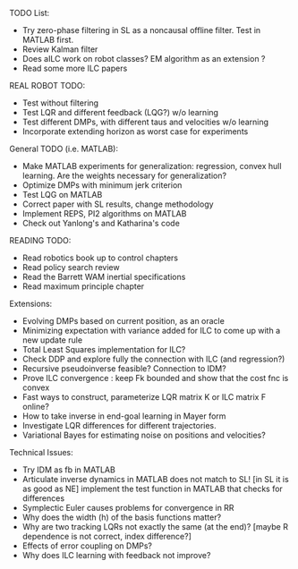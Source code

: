 TODO List:

- Try zero-phase filtering in SL as a noncausal offline filter. Test in MATLAB first.
- Review Kalman filter
- Does aILC work on robot classes? EM algorithm as an extension ?
- Read some more ILC papers

REAL ROBOT TODO:

- Test without filtering
- Test LQR and different feedback (LQG?) w/o learning
- Test different DMPs, with different taus and velocities w/o learning
- Incorporate extending horizon as worst case for experiments

General TODO (i.e. MATLAB):

- Make MATLAB experiments for generalization: regression, convex hull learning. 
  Are the weights necessary for generalization? 
- Optimize DMPs with minimum jerk criterion
- Test LQG on MATLAB 
- Correct paper with SL results, change methodology
- Implement REPS, PI2 algorithms on MATLAB
- Check out Yanlong's and Katharina's code

READING TODO:

- Read robotics book up to control chapters
- Read policy search review
- Read the Barrett WAM inertial specifications
- Read maximum principle chapter

Extensions:

- Evolving DMPs based on current position, as an oracle 
- Minimizing expectation with variance added for ILC to come up with a new update rule
- Total Least Squares implementation for ILC?
- Check DDP and explore fully the connection with ILC (and regression?)
- Recursive pseudoinverse feasible? Connection to IDM?
- Prove ILC convergence : keep Fk bounded and show that the cost fnc is convex
- Fast ways to construct, parameterize LQR matrix K or ILC matrix F online?
- How to take inverse in end-goal learning in Mayer form
- Investigate LQR differences for different trajectories.
- Variational Bayes for estimating noise on positions and velocities?

Technical Issues:
- Try IDM as fb in MATLAB
- Articulate inverse dynamics in MATLAB does not match to SL! [in SL it is as good as NE]
implement the test function in MATLAB that checks for differences
- Symplectic Euler causes problems for convergence in RR
- Why does the width (h) of the basis functions matter?
- Why are two tracking LQRs not exactly the same (at the end)? 
  [maybe R dependence is not correct, index difference?]
- Effects of error coupling on DMPs?
- Why does ILC learning with feedback not improve?
